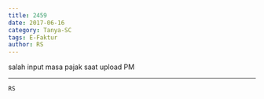 ```yaml
---
title: 2459
date: 2017-06-16
category: Tanya-SC
tags: E-Faktur
author: RS
---
```


salah input masa pajak saat upload PM

---



`RS`
